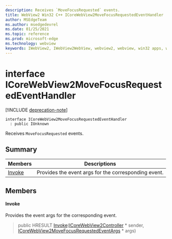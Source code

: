```yaml
---
description: Receives `MoveFocusRequested` events.
title: WebView2 Win32 C++ ICoreWebView2MoveFocusRequestedEventHandler
author: MSEdgeTeam
ms.author: msedgedevrel
ms.date: 01/25/2021
ms.topic: reference
ms.prod: microsoft-edge
ms.technology: webview
keywords: IWebView2, IWebView2WebView, webview2, webview, win32 apps, win32, edge, ICoreWebView2, ICoreWebView2Controller, browser control, edge html, ICoreWebView2MoveFocusRequestedEventHandler
---
```


# interface ICoreWebView2MoveFocusRequestedEventHandler 

[!INCLUDE [deprecation-note](../includes/deprecation-note.md)]

```
interface ICoreWebView2MoveFocusRequestedEventHandler
  : public IUnknown
```

Receives `MoveFocusRequested` events.

## Summary

 Members                        | Descriptions
--------------------------------|---------------------------------------------
[Invoke](#invoke) | Provides the event args for the corresponding event.

## Members

#### Invoke 

Provides the event args for the corresponding event.

> public HRESULT [Invoke](#invoke)([ICoreWebView2Controller](icorewebview2controller.md) * sender, [ICoreWebView2MoveFocusRequestedEventArgs](icorewebview2movefocusrequestedeventargs.md) * args)

